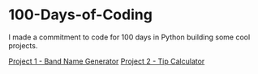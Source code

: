 # 100-Days-of-Coding
I made a commitment to code for 100 days in Python building some cool projects. 

[Project 1 - Band Name Generator](https://github.com/jspigner/100-Days-of-Coding/blob/main/Project%201%20-%20Band%20Name%20Generator.py) 
[Project 2 - Tip Calculator](https://github.com/jspigner/100-Days-of-Coding/commit/ddb39ca3ef5fd45da2c6fb3c574af3a3e9de6e2d)
